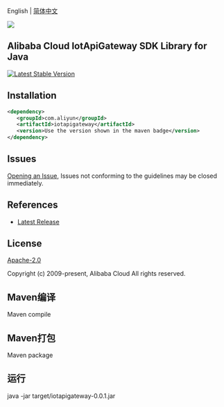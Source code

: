 English | [简体中文](README-CN.md)

![](https://aliyunsdk-pages.alicdn.com/icons/AlibabaCloud.svg)

## Alibaba Cloud IotApiGateway SDK Library for Java

[![Latest Stable Version](https://img.shields.io/maven-central/v/com.aliyun/iotapigateway.svg?label=Maven%20Central)](https://search.maven.org/search?q=g:%22com.aliyun%22%20AND%20a:%22iotapigateway%22)

## Installation

```xml
<dependency>
   <groupId>com.aliyun</groupId>
   <artifactId>iotapigateway</artifactId>
   <version>Use the version shown in the maven badge</version>
</dependency>
```

## Issues

[Opening an Issue](https://github.com/aliyun/alibabacloud-iot-api-gateway-sdk/issues/new), Issues not conforming to the guidelines may be closed immediately.

## References

* [Latest Release](https://github.com/aliyun/alibabacloud-iot-api-gateway-sdk)

## License

[Apache-2.0](http://www.apache.org/licenses/LICENSE-2.0)

Copyright (c) 2009-present, Alibaba Cloud All rights reserved.


## Maven编译
Maven compile

## Maven打包
Maven package

## 运行
java -jar target/iotapigateway-0.0.1.jar
